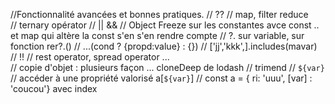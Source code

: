 //Fonctionnalité avancées et bonnes pratiques. 
// ??
// map, filter reduce  
// ternary opérator
// || &&
// Object Freeze sur les constantes avce const .. et map qui altère la const s'en s'en rendre compte
// ?.  sur variable, sur fonction rer?.()
// ...(cond ? {propd:value} : {})
// ['jj','kkk',].includes(mavar)
// !! 
// rest operator, spread operator ...  
// copie d'objet : plusieurs façon ... cloneDeep de lodash
// trimend 
// `${var}`
// accéder  à une propriété valorisé a[`${var}`]
// const a = { ri: 'uuu', [var] : 'coucou'} avec index 
